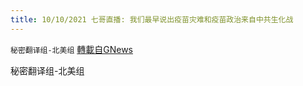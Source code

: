 ```yaml
---
title: 10/10/2021 七哥直播: 我们最早说出疫苗灾难和疫苗政治来自中共生化战
---
```

`秘密翻译组-北美组` [轉載自GNews](https://gnews.org/zh-hans/1587689/)

秘密翻译组-北美组
